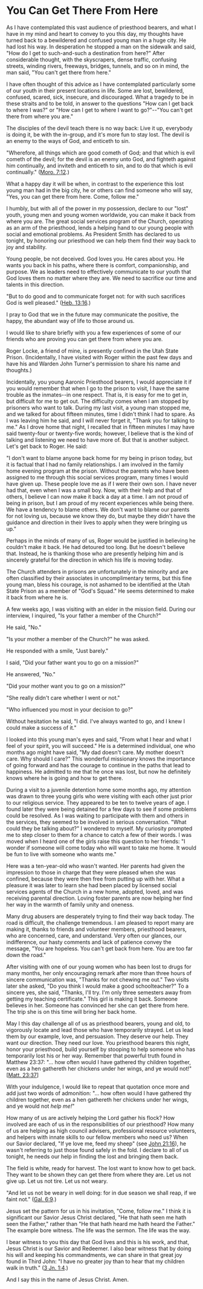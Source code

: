 # You Can Get There From Here

As I have contemplated this vast audience of priesthood bearers, and what I
have in my mind and heart to convey to you this day, my thoughts have turned
back to a bewildered and confused young man in a huge city. He had lost his
way. In desperation he stopped a man on the sidewalk and said, "How do I get
to such-and-such a destination from here?" After considerable thought, with
the skyscrapers, dense traffic, confusing streets, winding rivers, freeways,
bridges, tunnels, and so on in mind, the man said, "You can't get there from
here."

I have often thought of this advice as I have contemplated particularly some
of our youth in their present locations in life. Some are lost, bewildered,
confused, scared, sick, insecure, and discouraged. What a tragedy to be in
these straits and to be told, in answer to the questions "How can I get back
to where I was?" or "How can I get to where I want to go?"--"You can't get
there from where you are."

The disciples of the devil teach there is no way back: Live it up, everybody
is doing it, be with the in-group, and it's more fun to stay lost. The devil
is an enemy to the ways of God, and enticeth to sin.

"Wherefore, all things which are good cometh of God; and that which is evil
cometh of the devil; for the devil is an enemy unto God, and fighteth against
him continually, and inviteth and enticeth to sin, and to do that which is
evil continually." ([Moro.
7:12](https://www.lds.org/scriptures/bofm/moro/7.12?lang=eng#11).)

What a happy day it will be when, in contrast to the experience this lost
young man had in the big city, he or others can find someone who will say,
"Yes, you can get there from here. Come, follow me."

I humbly, but with all of the power in my possession, declare to our "lost"
youth, young men and young women worldwide, you can make it back from where
you are. The great social services program of the Church, operating as an arm
of the priesthood, lends a helping hand to our young people with social and
emotional problems. As President Smith has declared to us tonight, by honoring
our priesthood we can help them find their way back to joy and stability.

Young people, be not deceived. God loves you. He cares about you. He wants you
back in his paths, where there is comfort, companionship, and purpose. We as
leaders need to effectively communicate to our youth that God loves them no
matter where they are. We need to sacrifice our time and talents in this
direction.

"But to do good and to communicate forget not: for with such sacrifices God is
well pleased." ([Heb.
13:16](https://www.lds.org/scriptures/nt/heb/13.16?lang=eng#15).)

I pray to God that we in the future may communicate the positive, the happy,
the abundant way of life to those around us.

I would like to share briefly with you a few experiences of some of our
friends who are proving you can get there from where you are.

Roger Locke, a friend of mine, is presently confined in the Utah State Prison.
(Incidentally, I have visited with Roger within the past few days and have his
and Warden John Turner's permission to share his name and thoughts.)

Incidentally, you young Aaronic Priesthood bearers, I would appreciate it if
you would remember that when I go to the prison to visit, I have the same
trouble as the inmates--in one respect. That is, it is easy for me to get in,
but difficult for me to get out. The difficulty comes when I am stopped by
prisoners who want to talk. During my last visit, a young man stopped me, and
we talked for about fifteen minutes, time I didn't think I had to spare. As I
was leaving him he said, and I will never forget it, "Thank you for talking to
me." As I drove home that night, I recalled that in fifteen minutes I may have
said twenty-four or twenty-five words; however, I believe that is the kind of
talking and listening we need to have more of. But that is another subject.
Let's get back to Roger. He said:

"I don't want to blame anyone back home for my being in prison today, but it
is factual that I had no family relationships. I am involved in the family
home evening program at the prison. Without the parents who have been assigned
to me through this social services program, many times I would have given up.
These people love me as if I were their own son. I have never had that, even
when I was a small boy. Now, with their help and that of others, I believe I
can now make it back a day at a time. I am not proud of being in prison, but I
am proud of my recent experiences while being there. We have a tendency to
blame others. We don't want to blame our parents for not loving us, because we
know they do, but maybe they didn't have the guidance and direction in their
lives to apply when they were bringing us up."

Perhaps in the minds of many of us, Roger would be justified in believing he
couldn't make it back. He had detoured too long. But he doesn't believe that.
Instead, he is thanking those who are presently helping him and is sincerely
grateful for the direction in which his life is moving today.

The Church attenders in prisons are unfortunately in the minority and are
often classified by their associates in uncomplimentary terms, but this fine
young man, bless his courage, is not ashamed to be identified at the Utah
State Prison as a member of "God's Squad." He seems determined to make it back
from where he is.

A few weeks ago, I was visiting with an elder in the mission field. During our
interview, I inquired, "Is your father a member of the Church?"

He said, "No."

"Is your mother a member of the Church?" he was asked.

He responded with a smile, "Just barely."

I said, "Did your father want you to go on a mission?"

He answered, "No."

"Did your mother want you to go on a mission?"

"She really didn't care whether I went or not."

"Who influenced you most in your decision to go?"

Without hesitation he said, "I did. I've always wanted to go, and I knew I
could make a success of it."

I looked into this young man's eyes and said, "From what I hear and what I
feel of your spirit, you will succeed." He is a determined individual, one who
months ago might have said, "My dad doesn't care. My mother doesn't care. Why
should I care?" This wonderful missionary knows the importance of going
forward and has the courage to continue in the paths that lead to happiness.
He admitted to me that he once was lost, but now he definitely knows where he
is going and how to get there.

During a visit to a juvenile detention home some months ago, my attention was
drawn to three young girls who were visiting with each other just prior to our
religious service. They appeared to be ten to twelve years of age. I found
later they were being detained for a few days to see if some problems could be
resolved. As I was waiting to participate with them and others in the
services, they seemed to be involved in serious conversation. "What could they
be talking about?" I wondered to myself. My curiosity prompted me to step
closer to them for a chance to catch a few of their words. I was moved when I
heard one of the girls raise this question to her friends: "I wonder if
someone will come today who will want to take me home. It would be fun to live
with someone who wants me."

Here was a ten-year-old who wasn't wanted. Her parents had given the
impression to those in charge that they were pleased when she was confined,
because they were then free from putting up with her. What a pleasure it was
later to learn she had been placed by licensed social services agents of the
Church in a new home, adopted, loved, and was receiving parental direction.
Loving foster parents are now helping her find her way in the warmth of family
unity and oneness.

Many drug abusers are desperately trying to find their way back today. The
road is difficult, the challenge tremendous. I am pleased to report many are
making it, thanks to friends and volunteer members, priesthood bearers, who
are concerned, care, and understand. Very often our glances, our indifference,
our hasty comments and lack of patience convey the message, "You are hopeless.
You can't get back from here. You are too far down the road."

After visiting with one of our young women who has been lost to drugs for many
months, her only encouraging remark after more than three hours of sincere
communication was, "Thanks for not chewing me out." Two visits later she
asked, "Do you think I would make a good schoolteacher?" To a sincere yes, she
said, "Thanks, I'll try. I'm only three semesters away from getting my
teaching certificate." This girl is making it back. Someone believes in her.
Someone has convinced her she can get there from here. The trip she is on this
time will bring her back home.

May I this day challenge all of us as priesthood bearers, young and old, to
vigorously locate and lead those who have temporarily strayed. Let us lead
them by our example, love, and persuasion. They deserve our help. They want
our direction. They need our love. You priesthood bearers this night, honor
your priesthood, build yourself by stooping to help someone who has
temporarily lost his or her way. Remember that powerful truth found in Matthew
23:37: "... how often would I have gathered thy children together, even as a hen
gathereth her chickens under her wings, and ye would not!" [[Matt.
23:37](https://www.lds.org/scriptures/nt/matt/23.37?lang=eng#36)]

With your indulgence, I would like to repeat that quotation once more and add
just two words of admonition: "... how often would I have gathered thy children
together, even as a hen gathereth her chickens under her wings, and ye would
not _help me!_"

How many of us are actively helping the Lord gather his flock? How involved
are each of us in the responsibilities of our priesthood? How many of us are
helping as high council advisers, professional resource volunteers, and
helpers with innate skills to our fellow members who need us? When our Savior
declared, "If ye love me, feed my sheep" (see [John
21:16](https://www.lds.org/scriptures/nt/john/21.16?lang=eng#15)), he wasn't
referring to just those found safely in the fold. I declare to all of us
tonight, he needs our help in finding the lost and bringing them back.

The field is white, ready for harvest. The lost want to know how to get back.
They want to be shown they can get there from where they are. Let us not give
up. Let us not tire. Let us not weary.

"And let us not be weary in well doing: for in due season we shall reap, if we
faint not." ([Gal.
6:9](https://www.lds.org/scriptures/nt/gal/6.9?lang=eng#8).)

Jesus set the pattern for us in his invitation, "Come, follow me." I think it
is significant our Savior Jesus Christ declared, "He that hath seen me hath
seen the Father," rather than "He that hath heard me hath heard the Father."
The example bore witness. The life was the sermon. The life was the way.

I bear witness to you this day that God lives and this is his work, and that,
Jesus Christ is our Savior and Redeemer. I also bear witness that by doing his
will and keeping his commandments, we can share in that great joy found in
Third John: "I have no greater joy than to hear that my children walk in
truth." ([3 Jn. 1:4](https://www.lds.org/scriptures/nt/3-jn/1.4?lang=eng#3).)

And I say this in the name of Jesus Christ. Amen.

